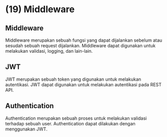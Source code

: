 # (19) Middleware

## Middleware
Middleware merupakan sebuah fungsi yang dapat dijalankan sebelum atau sesudah sebuah request dijalankan. Middleware dapat digunakan untuk melakukan validasi, logging, dan lain-lain.

## JWT
JWT merupakan sebuah token yang digunakan untuk melakukan autentikasi. JWT dapat digunakan untuk melakukan autentikasi pada REST API.

## Authentication
Authentication merupakan sebuah proses untuk melakukan validasi terhadap sebuah user. Authentication dapat dilakukan dengan menggunakan JWT.